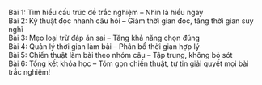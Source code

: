 Bài 1: Tìm hiểu cấu trúc đề trắc nghiệm – Nhìn là hiểu ngay  
Bài 2: Kỹ thuật đọc nhanh câu hỏi – Giảm thời gian đọc, tăng thời gian suy nghĩ  
Bài 3: Mẹo loại trừ đáp án sai – Tăng khả năng chọn đúng  
Bài 4: Quản lý thời gian làm bài – Phân bổ thời gian hợp lý  
Bài 5: Chiến thuật làm bài theo nhóm câu – Tập trung, không bỏ sót  
Bài 6: Tổng kết khóa học – Tóm gọn chiến thuật, tự tin giải quyết mọi bài trắc nghiệm!